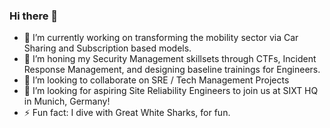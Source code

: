 ### Hi there 👋
- 🔭 I’m currently working on transforming the mobility sector via Car Sharing and Subscription based models.
- 🌱 I’m honing my Security Management skillsets through CTFs, Incident Response Management, and designing baseline trainings for Engineers.
- 👯 I’m looking to collaborate on SRE / Tech Management Projects
- 🤔 I’m looking for aspiring Site Reliability Engineers to join us at SIXT HQ in Munich, Germany!
- ⚡ Fun fact: I dive with Great White Sharks, for fun.

